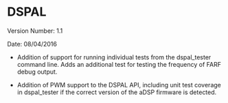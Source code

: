 # DSPAL

Version Number: 1.1

Date: 08/04/2016

- Addition of support for running individual tests from the dspal_tester command line.  Adds an additional test for testing the frequency of FARF debug output.

- Addition of PWM support to the DSPAL API, including unit test coverage in dspal_tester if the correct version of the aDSP firmware is detected.



